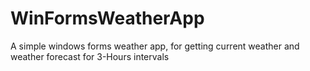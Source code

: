 # WinFormsWeatherApp
A simple windows forms weather app, for getting current weather and weather forecast for 3-Hours intervals
